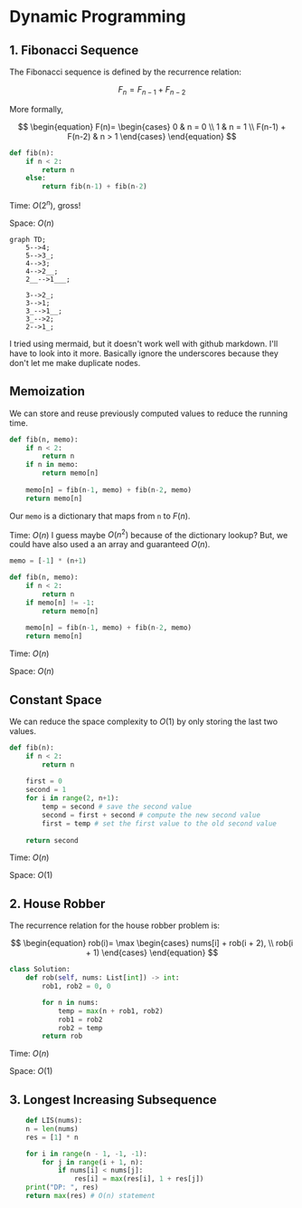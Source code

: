 # Dynamic Programming

## 1. Fibonacci Sequence

The Fibonacci sequence is defined by the recurrence relation:

$$F_n = F_{n-1} + F_{n-2}$$

More formally,

$$
\begin{equation}
F(n)=
    \begin{cases}
        0 & n = 0 \\
        1 & n = 1 \\
        F(n-1) + F(n-2) & n > 1
    \end{cases}
\end{equation}
$$

```python
def fib(n):
    if n < 2:
        return n
    else:
        return fib(n-1) + fib(n-2)
```

Time: $O(2^n)$, gross!

Space: $O(n)$

```mermaid
graph TD;
    5-->4;
    5-->3_;
    4-->3;
    4-->2__;
    2__-->1___;

    3-->2_;
    3-->1;
    3_-->1__;
    3_-->2;
    2-->1_;
```

I tried using mermaid, but it doesn't work well with github markdown. I'll have to look into it more. Basically ignore the underscores because they don't let me make duplicate nodes.

## Memoization

We can store and reuse previously computed values to reduce the running time.

```python
def fib(n, memo):
    if n < 2:
        return n
    if n in memo:
        return memo[n]
    
    memo[n] = fib(n-1, memo) + fib(n-2, memo)
    return memo[n]
```

Our `memo` is a dictionary that maps from `n` to $F(n)$.

Time: $O(n)$ I guess maybe $O(n^2)$ because of the dictionary lookup? But, we could have also used a an array and guaranteed $O(n)$.

```python
memo = [-1] * (n+1)

def fib(n, memo):
    if n < 2:
        return n
    if memo[n] != -1:
        return memo[n]
    
    memo[n] = fib(n-1, memo) + fib(n-2, memo)
    return memo[n]
```

Time: $O(n)$

Space: $O(n)$

## Constant Space

We can reduce the space complexity to $O(1)$ by only storing the last two values.

```python
def fib(n):
    if n < 2:
        return n
    
    first = 0
    second = 1
    for i in range(2, n+1):
        temp = second # save the second value
        second = first + second # compute the new second value
        first = temp # set the first value to the old second value
    
    return second
```

Time: $O(n)$

Space: $O(1)$

## 2. House Robber

The recurrence relation for the house robber problem is:

$$
\begin{equation}
rob(i)= \max
    \begin{cases}
       nums[i] + rob(i + 2), \\
       rob(i + 1)
    \end{cases}
\end{equation}
$$

```python
class Solution:
    def rob(self, nums: List[int]) -> int:
        rob1, rob2 = 0, 0

        for n in nums:
            temp = max(n + rob1, rob2)
            rob1 = rob2
            rob2 = temp
        return rob
```

Time: $O(n)$

Space: $O(1)$

## 3. Longest Increasing Subsequence

```python
    def LIS(nums):
    n = len(nums)
    res = [1] * n

    for i in range(n - 1, -1, -1):
        for j in range(i + 1, n):
            if nums[i] < nums[j]:
                res[i] = max(res[i], 1 + res[j])
    print("DP: ", res)
    return max(res) # O(n) statement
```
